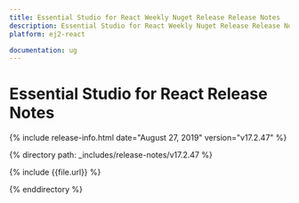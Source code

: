 ```yaml
---
title: Essential Studio for React Weekly Nuget Release Release Notes  
description: Essential Studio for React Weekly Nuget Release Release Notes  
platform: ej2-react

documentation: ug
---
```


# Essential Studio for  React  Release Notes  

{% include release-info.html date="August 27, 2019"   version="v17.2.47"  %} 

{% directory path: _includes/release-notes/v17.2.47 %}

{% include {{file.url}} %}

{% enddirectory %}

